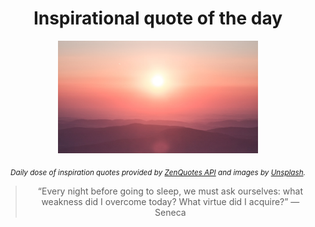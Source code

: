 
<div align="center">

# Inspirational quote of the day

<img src="./data/photo.jpeg" alt="Beautiful nature photo" width="320" height="180">

<sub><i>Daily dose of inspiration quotes provided by [ZenQuotes API](https://zenquotes.io/) and images by [Unsplash](https://unsplash.com/).</i></sub>


<blockquote>&ldquo;Every night before going to sleep, we must ask ourselves: what weakness did I overcome today? What virtue did I acquire?&rdquo; &mdash; <footer>Seneca</footer></blockquote>

</div>
